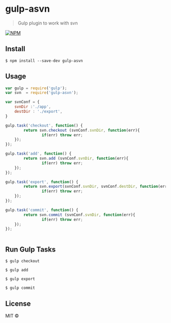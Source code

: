 # gulp-asvn 

> Gulp plugin to work with svn

[![NPM](https://nodei.co/npm/gulp-asvn.png?downloads=true)](https://www.npmjs.com/package/gulp-asvn/)



## Install

```
$ npm install --save-dev gulp-asvn
```


## Usage

```js
var gulp = require('gulp');
var svn  = require('gulp-asvn');

var svnConf = {
	svnDir :'./app',
	destDir : './export',
}

gulp.task('checkout', function() {
    	return svn.checkout (svnConf.svnDir, function(err){
		    	if(err) throw err;
	});
});

gulp.task('add', function() {
     	return svn.add (svnConf.svnDir, function(err){
		    	if(err) throw err;
	});
});

gulp.task('export', function() {
     	return svn.export(svnConf.svnDir, svnConf.destDir, function(err){
		    	if(err) throw err;
	});
});

gulp.task('commit', function() {
     	return svn.commit (svnConf.svnDir, function(err){
		    	if(err) throw err;
	});
});



```

## Run Gulp Tasks

```
$ gulp checkout
```

```
$ gulp add
```

```
$ gulp export
```

```
$ gulp commit
```


## License

MIT © [](https://github.com/Scheffer)
